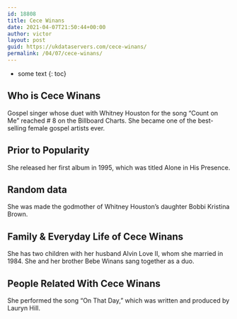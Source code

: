 ```yaml
---
id: 18808
title: Cece Winans
date: 2021-04-07T21:50:44+00:00
author: victor
layout: post
guid: https://ukdataservers.com/cece-winans/
permalink: /04/07/cece-winans/
---
```


* some text
{: toc}


## Who is Cece Winans



Gospel singer whose duet with Whitney Houston for the song &#8220;Count on Me&#8221; reached # 8 on the Billboard Charts. She became one of the best-selling female gospel artists ever.

                
                
                
## Prior to Popularity



She released her first album in 1995, which was titled Alone in His Presence.

                
                
                
## Random data



She was made the godmother of Whitney Houston&#8217;s daughter Bobbi Kristina Brown.

                
                
                
## Family & Everyday Life of Cece Winans



She has two children with her husband Alvin Love II, whom she married in 1984. She and her brother Bebe Winans sang together as a duo.

                
                
                
## People Related With Cece Winans



She performed the song &#8220;On That Day,&#8221; which was written and produced by Lauryn Hill.

                
              
            
          
          
          
